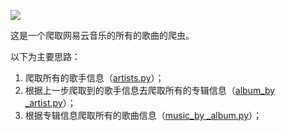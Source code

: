 ![](https://img.shields.io/badge/Python-3.5.2-blue.svg)

这是一个爬取网易云音乐的所有的歌曲的爬虫。

以下为主要思路：

1. 爬取所有的歌手信息（[artists.py](music_163/artists.py)）；
2. 根据上一步爬取到的歌手信息去爬取所有的专辑信息（[album_by _artist.py](music_163/album_by_artist.py)）；
3. 根据专辑信息爬取所有的歌曲信息（[music_by _album.py](music_163/music_by_album.py)）；

